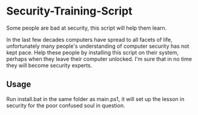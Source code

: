 # Security-Training-Script
Some people are bad at security, this script will help them learn.

In the last few decades computers have spread to all facets of life, unfortunately many people's understanding of computer security has not kept pace.
Help these people by installing this script on their system, perhaps when they leave their computer unlocked. I'm sure that in no time they will become security experts.

## Usage
Run install.bat in the same folder as main.ps1, it will set up the lesson in security for the poor confused soul in question.
